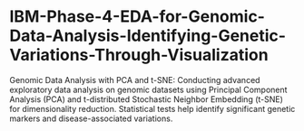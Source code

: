 # IBM-Phase-4-EDA-for-Genomic-Data-Analysis-Identifying-Genetic-Variations-Through-Visualization
Genomic Data Analysis with PCA and t-SNE: Conducting advanced exploratory data analysis on genomic datasets using Principal Component Analysis (PCA) and t-distributed Stochastic Neighbor Embedding (t-SNE) for dimensionality reduction. Statistical tests help identify significant genetic markers and disease-associated variations.
